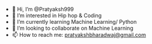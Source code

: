 - 👋 Hi, I’m @Pratyaksh999
- 👀 I’m interested in Hip hop & Coding
- 🌱 I’m currently learning Machine Learning/ Python
- 💞️ I’m looking to collaborate on Machine Learning 
- 📫 How to reach me: pratyakshbharadwaj@gmail.com 

<!---
Pratyaksh999/Pratyaksh999 is a ✨ special ✨ repository because its `README.md` (this file) appears on your GitHub profile.
You can click the Preview link to take a look at your changes.
--->
